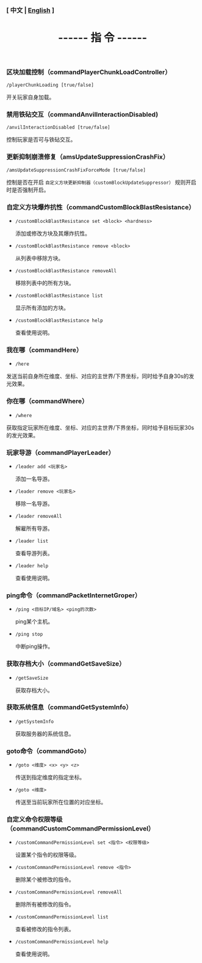 

### [ 中文 | [English](/carpetamsaddition/en_us/Commands_en) ]

# <center>------ 指 令 ------</center>

&emsp;

### 区块加载控制（commandPlayerChunkLoadController）

`/playerChunkLoading [true/false]`

开关玩家自身加载。


### 禁用铁砧交互（commandAnvilInteractionDisabled)

`/anvilInteractionDisabled [true/false]`

控制玩家是否可与铁砧交互。

### 更新抑制崩溃修复（amsUpdateSuppressionCrashFix）

`/amsUpdateSuppressionCrashFixForceMode [true/false]`

控制是否在开启 `自定义方块更新抑制器（customBlockUpdateSuppressor）` 规则开启时是否强制开启。

### 自定义方块爆炸抗性（commandCustomBlockBlastResistance）

- `/customBlockBlastResistance set <block> <hardness>`

  添加或修改方块及其爆炸抗性。

  

- `/customBlockBlastResistance remove <block>`

  从列表中移除方块。

  

- `/customBlockBlastResistance removeAll`

  移除列表中的所有方块。

  

- `/customBlockBlastResistance list`

  显示所有添加的方块。



- `/customBlockBlastResistance help`

  查看使用说明。

### 我在哪（commandHere）

- `/here`

发送当前自身所在维度、坐标、对应的主世界/下界坐标，同时给予自身30s的发光效果。

### 你在哪（commandWhere）

- `/where`

获取指定玩家所在维度、坐标、对应的主世界/下界坐标，同时给予目标玩家30s的发光效果。

### 玩家导游（commandPlayerLeader）

- `/leader add <玩家名>`

  添加一名导游。



- `/leader remove <玩家名>`

  移除一名导游。



- `/leader removeAll`

  解雇所有导游。



- `/leader list`

  查看导游列表。



- `/leader help`

  查看使用说明。

### ping命令（commandPacketInternetGroper）

- `/ping <目标IP/域名> <ping的次数>`

  ping某个主机。



- `/ping stop`

  中断ping操作。

### 获取存档大小（commandGetSaveSize）

- `/getSaveSize`

  获取存档大小。

### 获取系统信息（commandGetSystemInfo）

- `/getSystemInfo`

  获取服务器的系统信息。

### goto命令（commandGoto）

- `/goto <维度> <x> <y> <z>`

  传送到指定维度的指定坐标。



- `/goto <维度>`

  传送至当前玩家所在位置的对应坐标。

### 自定义命令权限等级（commandCustomCommandPermissionLevel）

- `/customCommandPermissionLevel set <指令> <权限等级>`

  设置某个指令的权限等级。



- `/customCommandPermissionLevel remove <指令>`

  删除某个被修改的指令。



- `/customCommandPermissionLevel removeAll`

  删除所有被修改的指令。



- `/customCommandPermissionLevel list`

  查看被修改的指令列表。



- `/customCommandPermissionLevel help`

  查看使用说明。

​	
